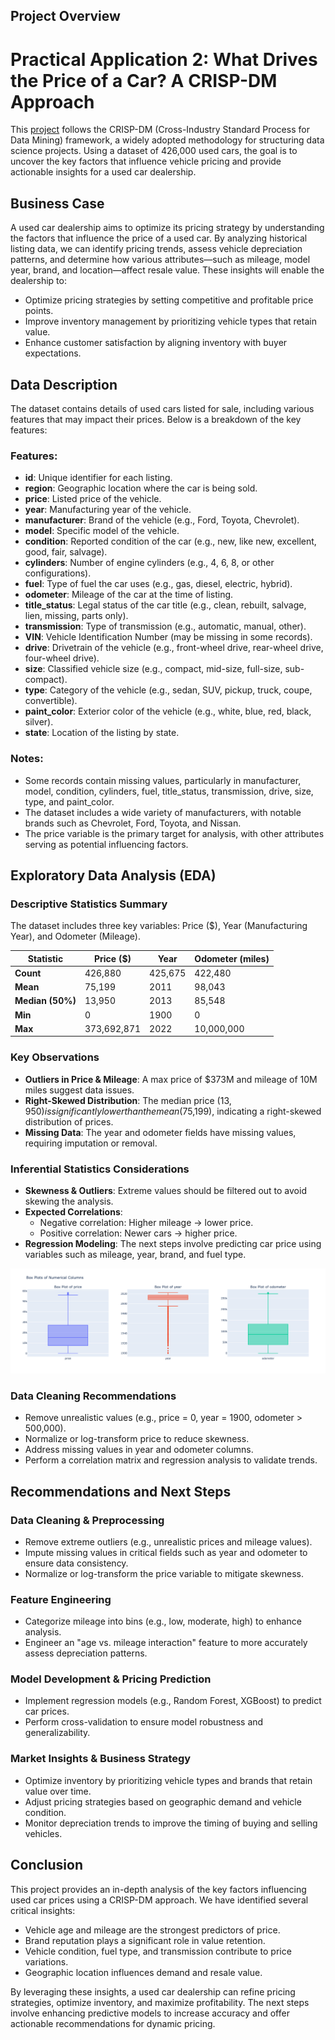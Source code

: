 ## Project Overview

# Practical Application 2: What Drives the Price of a Car? A CRISP-DM Approach

This [project](**Practical%20Application%202.ipynb**)  follows the CRISP-DM (Cross-Industry Standard Process for Data Mining) framework, a widely adopted methodology for structuring data science projects. Using a dataset of 426,000 used cars, the goal is to uncover the key factors that influence vehicle pricing and provide actionable insights for a used car dealership.

## Business Case
A used car dealership aims to optimize its pricing strategy by understanding the factors that influence the price of a used car. By analyzing historical listing data, we can identify pricing trends, assess vehicle depreciation patterns, and determine how various attributes—such as mileage, model year, brand, and location—affect resale value. These insights will enable the dealership to:

- Optimize pricing strategies by setting competitive and profitable price points.
- Improve inventory management by prioritizing vehicle types that retain value.
- Enhance customer satisfaction by aligning inventory with buyer expectations.

## Data Description
The dataset contains details of used cars listed for sale, including various features that may impact their prices. Below is a breakdown of the key features:

### Features:
- **id**: Unique identifier for each listing.
- **region**: Geographic location where the car is being sold.
- **price**: Listed price of the vehicle.
- **year**: Manufacturing year of the vehicle.
- **manufacturer**: Brand of the vehicle (e.g., Ford, Toyota, Chevrolet).
- **model**: Specific model of the vehicle.
- **condition**: Reported condition of the car (e.g., new, like new, excellent, good, fair, salvage).
- **cylinders**: Number of engine cylinders (e.g., 4, 6, 8, or other configurations).
- **fuel**: Type of fuel the car uses (e.g., gas, diesel, electric, hybrid).
- **odometer**: Mileage of the car at the time of listing.
- **title_status**: Legal status of the car title (e.g., clean, rebuilt, salvage, lien, missing, parts only).
- **transmission**: Type of transmission (e.g., automatic, manual, other).
- **VIN**: Vehicle Identification Number (may be missing in some records).
- **drive**: Drivetrain of the vehicle (e.g., front-wheel drive, rear-wheel drive, four-wheel drive).
- **size**: Classified vehicle size (e.g., compact, mid-size, full-size, sub-compact).
- **type**: Category of the vehicle (e.g., sedan, SUV, pickup, truck, coupe, convertible).
- **paint_color**: Exterior color of the vehicle (e.g., white, blue, red, black, silver).
- **state**: Location of the listing by state.

### Notes:
- Some records contain missing values, particularly in manufacturer, model, condition, cylinders, fuel, title_status, transmission, drive, size, type, and paint_color.
- The dataset includes a wide variety of manufacturers, with notable brands such as Chevrolet, Ford, Toyota, and Nissan.
- The price variable is the primary target for analysis, with other attributes serving as potential influencing factors.

## Exploratory Data Analysis (EDA)

### Descriptive Statistics Summary
The dataset includes three key variables: Price ($), Year (Manufacturing Year), and Odometer (Mileage).

| Statistic       | Price ($)     | Year      | Odometer (miles) |
|-----------------|---------------|-----------|------------------|
| **Count**       | 426,880       | 425,675   | 422,480          |
| **Mean**        | 75,199        | 2011      | 98,043           |
| **Median (50%)**| 13,950        | 2013      | 85,548           |
| **Min**         | 0             | 1900      | 0                |
| **Max**         | 373,692,871   | 2022      | 10,000,000       |

### Key Observations
- **Outliers in Price & Mileage**: A max price of $373M and mileage of 10M miles suggest data issues.
- **Right-Skewed Distribution**: The median price ($13,950) is significantly lower than the mean ($75,199), indicating a right-skewed distribution of prices.
- **Missing Data**: The year and odometer fields have missing values, requiring imputation or removal.

### Inferential Statistics Considerations
- **Skewness & Outliers**: Extreme values should be filtered out to avoid skewing the analysis.
- **Expected Correlations**:
  - Negative correlation: Higher mileage → lower price.
  - Positive correlation: Newer cars → higher price.
- **Regression Modeling**: The next steps involve predicting car price using variables such as mileage, year, brand, and fuel type.


![Acceptance Rate Plot](images/numerics.png)

### Data Cleaning Recommendations
- Remove unrealistic values (e.g., price = 0, year = 1900, odometer > 500,000).
- Normalize or log-transform price to reduce skewness.
- Address missing values in year and odometer columns.
- Perform a correlation matrix and regression analysis to validate trends.

## Recommendations and Next Steps

### Data Cleaning & Preprocessing
- Remove extreme outliers (e.g., unrealistic prices and mileage values).
- Impute missing values in critical fields such as year and odometer to ensure data consistency.
- Normalize or log-transform the price variable to mitigate skewness.

### Feature Engineering
- Categorize mileage into bins (e.g., low, moderate, high) to enhance analysis.
- Engineer an "age vs. mileage interaction" feature to more accurately assess depreciation patterns.

### Model Development & Pricing Prediction
- Implement regression models (e.g., Random Forest, XGBoost) to predict car prices.
- Perform cross-validation to ensure model robustness and generalizability.

### Market Insights & Business Strategy
- Optimize inventory by prioritizing vehicle types and brands that retain value over time.
- Adjust pricing strategies based on geographic demand and vehicle condition.
- Monitor depreciation trends to improve the timing of buying and selling vehicles.

## Conclusion
This project provides an in-depth analysis of the key factors influencing used car prices using a CRISP-DM approach. We have identified several critical insights:
- Vehicle age and mileage are the strongest predictors of price.
- Brand reputation plays a significant role in value retention.
- Vehicle condition, fuel type, and transmission contribute to price variations.
- Geographic location influences demand and resale value.

By leveraging these insights, a used car dealership can refine pricing strategies, optimize inventory, and maximize profitability. The next steps involve enhancing predictive models to increase accuracy and offer actionable recommendations for dynamic pricing.
